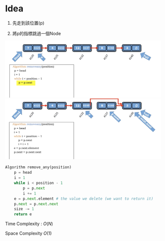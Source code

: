 # Idea

1. 先走到該位置(p)

2. 將p的指標跳過一個Node

<img src='../asserts/101_1.png'></img>
<img src='../asserts/101_2.png'></img>

``` Python
Algorithm remove_any(position)
    p = head
    i = 1
    while i < position - 1
        p = p.next
        i += 1
    e = p.next.element # the value we delete (we want to return it)
    p.next = p.next.next
    size -= 1
    return e

```

Time Complexity : $O(N)$

Space Complexity $O(1)$
